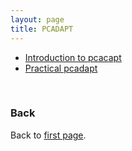 ```yaml
---
layout: page
title: PCADAPT
---
```


* [Introduction to pcacapt](../assets/pcadapt_intro.pdf)
* [Practical pcadapt](./PCAdapt_pratical.md)

<br/>

### Back

Back to [first page](../index.md).
